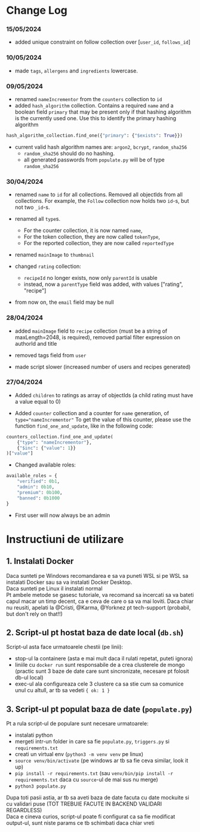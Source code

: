 # Change Log

### 15/05/2024

* added unique constraint on follow collection over [`user_id`, `follows_id`]

### 10/05/2024

* made `tags`, `allergens` and `ingredients` lowercase.

### 09/05/2024

* renamed `nameIncrementor` from the `counters` collection to `id`
* added `hash_algorithm` collection. Contains a required `name` and a boolean field `primary` that may be present
only if that hashing algorithm is the currently used one. Use this to identify the primary hashing algorithm
```python
hash_algorithm_collection.find_one({"primary": {"$exists": True}})
```
* current valid hash algorithm names are: `argon2`, `bcrypt`, `random_sha256`
  * `random_sha256` should do no hashing.
  * all generated passwords from `populate.py` will be of type `random_sha256`

### 30/04/2024

* renamed `name` to `id` for all collections. Removed all objectIds from all collections. For example, the `Follow` collection now holds two `id`-s, 
but not two `_id`-s. 

* renamed all `type`s. 
  * For the counter collection, it is now named `name`, 
  * For the token collection, they are now called `tokenType`,
  * For the reported collection, they are now called `reportedType`

* renamed `mainImage` to `thumbnail`

* changed `rating` collection:
  * `recipeId` no longer exists, now only `parentId` is usable
  * instead, now a `parentType` field was added, with values ["rating", "recipe"]

* from now on, the `email` field may be null

### 28/04/2024

* added `mainImage` field to `recipe` collection (must be a string of maxLength=2048, is required), removed partial filter expression on authorId and title

* removed tags field from `user`

* made script slower (increased number of users and recipes generated)

### 27/04/2024

* Added `children` to ratings as array of objectIds (a child rating must have a value equal to 0)

* Added `counter` collection and a counter for `name` generation, of `type="nameIncrementor"`
To get the value of this counter, please use the function `find_one_and_update`, like in the following code:

```python
counters_collection.find_one_and_update(
    {"type": "nameIncrementor"},
    {"$inc": {"value": 1}}
)["value"]
```

* Changed available roles: 
```python
available_roles = {
    "verified": 0b1,
    "admin": 0b10,
    "premium": 0b100,
    "banned": 0b1000
}
```

* First user will now always be an admin

# Instructiuni de utilizare

## 1. Instalati Docker
Daca sunteti pe Windows recomandarea e sa va puneti WSL si pe WSL sa instalati Docker sau sa 
va instalati Docker Desktop. <br>
Daca sunteti pe Linux il instalati normal <br>
Pt ambele metode se gasesc tutoriale, va recomand sa incercati sa va bateti capul macar un timp decent, ca e ceva de care o sa va mai loviti. Daca chiar nu reusiti, apelati la @Cristi, @Karma, @Yorknez pt tech-support (probabil, but don't rely on that!!)

## 2. Script-ul pt hostat baza de date local (`db.sh`)
Script-ul asta face urmatoarele chestii (pe linii):
- stop-ul la containere (asta e mai mult daca il rulati repetat, puteti ignora)
- liniile cu `docker run` sunt responsabile de a crea clusterele de mongo (practic sunt 3 baze de date care sunt sincronizate, necesare pt folosit db-ul local)
- exec-ul ala configureaza cele 3 clustere ca sa stie cum sa comunice unul cu altull, ar tb sa vedeti `{ ok: 1 }`

## 3. Script-ul pt populat baza de date (`populate.py`)
Pt a rula script-ul de populare sunt necesare urmatoarele:
- instalati python
- mergeti intr-un folder in care sa fie `populate.py`, `triggers.py` si `requirements.txt`
- creati un virtual env (`python3 -m venv venv` pe linux)
- `source venv/bin/activate` (pe windows ar tb sa fie ceva similar, look it up)
- `pip install -r requirements.txt` (sau `venv/bin/pip install -r requirements.txt` daca cu `source`-ul de mai sus nu merge)
- `python3 populate.py`

Dupa toti pasii astia, ar tb sa aveti baza de date facuta cu date mockuite si cu validari puse (TOT TREBUIE FACUTE IN BACKEND VALIDARI REGARDLESS) <br>
Daca e cineva curios, script-ul poate fi configurat ca sa fie modificat output-ul, sunt niste params ce tb schimbati daca chiar vreti
